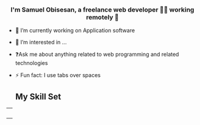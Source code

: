 ### <div align="center">I'm Samuel Obisesan, a freelance web developer 👨‍💻 working remotely 🚀</div>  
  

- 🔭 I’m currently working on Application software 
  
- 👀 I’m interested in ...

- ❓Ask me about anything related to web programming and related technologies  
  

- ⚡ Fun fact: I use tabs over spaces  

  ## My Skill Set  
<table><tr><td valign="top" width="100%">


<br/>  
<!---
Boedaxbayah-vpn/Boedaxbayah-vpn is a ✨ special ✨ repository because its `README.md` (this file) appears on your GitHub profile.
You can click the Preview link to take a look at your changes.
--->
